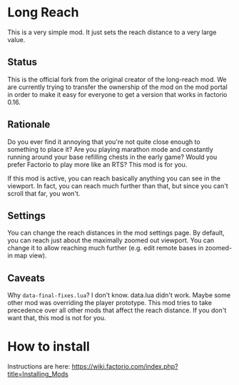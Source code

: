 # Long Reach

This is a very simple mod. It just sets the reach distance to a very large
value.

## Status

This is the official fork from the original creator of the long-reach mod. We are currently trying to transfer the ownership of the mod on the mod portal in order to make it easy for everyone to get a version that works in factorio 0.16.

## Rationale

Do you ever find it annoying that you're not quite close enough to something to
place it? Are you playing marathon mode and constantly running around your base
refilling chests in the early game? Would you prefer Factorio to play more like
an RTS? This mod is for you.

If this mod is active, you can reach basically anything you can see in the
viewport. In fact, you can reach much further than that, but since you can't
scroll that far, you won't.

## Settings

You can change the reach distances in the mod settings page. By default, you
can reach just about the maximally zoomed out viewport. You can change it to allow
reaching much further (e.g. edit remote bases in zoomed-in map view).

## Caveats

Why `data-final-fixes.lua`? I don't know. data.lua didn't work. Maybe some other
mod was overriding the player prototype. This mod tries to take precedence
over all other mods that affect the reach distance. If you don't want that, this
mod is not for you.

# How to install
Instructions are here: https://wiki.factorio.com/index.php?title=Installing_Mods
